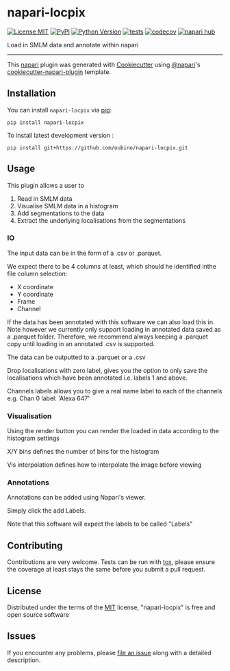 # napari-locpix

[![License MIT](https://img.shields.io/pypi/l/napari-locpix.svg?color=green)](https://github.com/oubino/napari-locpix/raw/main/LICENSE)
[![PyPI](https://img.shields.io/pypi/v/napari-locpix.svg?color=green)](https://pypi.org/project/napari-locpix)
[![Python Version](https://img.shields.io/pypi/pyversions/napari-locpix.svg?color=green)](https://python.org)
[![tests](https://github.com/oubino/napari-locpix/workflows/tests/badge.svg)](https://github.com/oubino/napari-locpix/actions)
[![codecov](https://codecov.io/gh/oubino/napari-locpix/branch/main/graph/badge.svg)](https://codecov.io/gh/oubino/napari-locpix)
[![napari hub](https://img.shields.io/endpoint?url=https://api.napari-hub.org/shields/napari-locpix)](https://napari-hub.org/plugins/napari-locpix)

Load in SMLM data and annotate within napari

----------------------------------

This [napari] plugin was generated with [Cookiecutter] using [@napari]'s [cookiecutter-napari-plugin] template.

<!--
Don't miss the full getting started guide to set up your new package:
https://github.com/napari/cookiecutter-napari-plugin#getting-started

and review the napari docs for plugin developers:
https://napari.org/stable/plugins/index.html
-->

## Installation

You can install `napari-locpix` via [pip]:

    pip install napari-locpix


To install latest development version :

    pip install git+https://github.com/oubino/napari-locpix.git


## Usage

This plugin allows a user to

1. Read in SMLM data
2. Visualise SMLM data in a histogram
3. Add segmentations to the data
4. Extract the underlying localisations from the segmentations

### IO

The input data can be in the form of a .csv or .parquet.

We expect there to be 4 columns at least, which should he identified inthe file column selection:

* X coordinate
* Y coordinate
* Frame
* Channel

If the data has been annotated with this software we can also load this in.
Note however we currently only support loading in annotated data saved as a .parquet folder.
Therefore, we recommend always keeping a .parquet copy until loading in an annotated .csv
is supported.

The data can be outputted to a .parquet or a .csv

Drop localisations with zero label, gives you the option to only save the localisations which have been annotated i.e. labels 1 and above.

Channels labels allows you to give a real name label to each of the channels e.g. Chan 0 label: 'Alexa 647'

### Visualisation

Using the render button you can render the loaded in data according to the histogram settings

X/Y bins defines the number of bins for the histogram

Vis interpolation defines how to interpolate the image before viewing

### Annotations

Annotations can be added using Napari's viewer.

Simply click the add Labels.

Note that this software will expect the labels to be called "Labels"

## Contributing

Contributions are very welcome. Tests can be run with [tox], please ensure
the coverage at least stays the same before you submit a pull request.

## License

Distributed under the terms of the [MIT] license,
"napari-locpix" is free and open source software

## Issues

If you encounter any problems, please [file an issue] along with a detailed description.

[napari]: https://github.com/napari/napari
[Cookiecutter]: https://github.com/audreyr/cookiecutter
[@napari]: https://github.com/napari
[MIT]: http://opensource.org/licenses/MIT
[BSD-3]: http://opensource.org/licenses/BSD-3-Clause
[GNU GPL v3.0]: http://www.gnu.org/licenses/gpl-3.0.txt
[GNU LGPL v3.0]: http://www.gnu.org/licenses/lgpl-3.0.txt
[Apache Software License 2.0]: http://www.apache.org/licenses/LICENSE-2.0
[Mozilla Public License 2.0]: https://www.mozilla.org/media/MPL/2.0/index.txt
[cookiecutter-napari-plugin]: https://github.com/napari/cookiecutter-napari-plugin

[file an issue]: https://github.com/oubino/napari-locpix/issues

[napari]: https://github.com/napari/napari
[tox]: https://tox.readthedocs.io/en/latest/
[pip]: https://pypi.org/project/pip/
[PyPI]: https://pypi.org/

